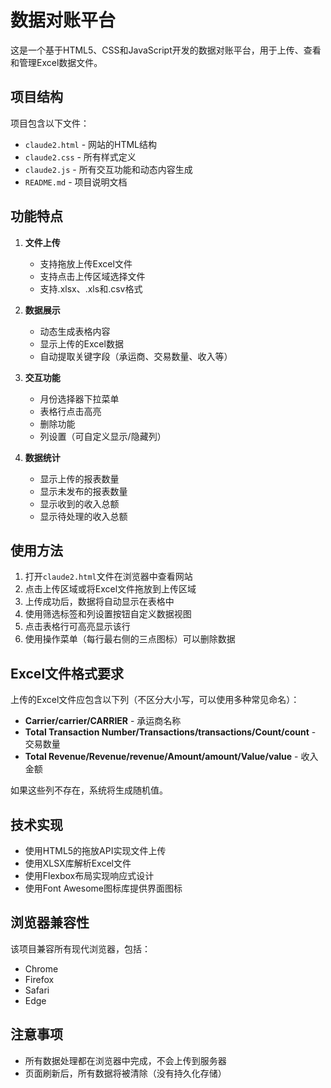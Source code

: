 # 数据对账平台

这是一个基于HTML5、CSS和JavaScript开发的数据对账平台，用于上传、查看和管理Excel数据文件。

## 项目结构

项目包含以下文件：

- `claude2.html` - 网站的HTML结构
- `claude2.css` - 所有样式定义
- `claude2.js` - 所有交互功能和动态内容生成
- `README.md` - 项目说明文档

## 功能特点

1. **文件上传**
   - 支持拖放上传Excel文件
   - 支持点击上传区域选择文件
   - 支持.xlsx、.xls和.csv格式

2. **数据展示**
   - 动态生成表格内容
   - 显示上传的Excel数据
   - 自动提取关键字段（承运商、交易数量、收入等）

3. **交互功能**
   - 月份选择器下拉菜单
   - 表格行点击高亮
   - 删除功能
   - 列设置（可自定义显示/隐藏列）

4. **数据统计**
   - 显示上传的报表数量
   - 显示未发布的报表数量
   - 显示收到的收入总额
   - 显示待处理的收入总额

## 使用方法

1. 打开`claude2.html`文件在浏览器中查看网站
2. 点击上传区域或将Excel文件拖放到上传区域
3. 上传成功后，数据将自动显示在表格中
4. 使用筛选标签和列设置按钮自定义数据视图
5. 点击表格行可高亮显示该行
6. 使用操作菜单（每行最右侧的三点图标）可以删除数据

## Excel文件格式要求

上传的Excel文件应包含以下列（不区分大小写，可以使用多种常见命名）：

- **Carrier/carrier/CARRIER** - 承运商名称
- **Total Transaction Number/Transactions/transactions/Count/count** - 交易数量
- **Total Revenue/Revenue/revenue/Amount/amount/Value/value** - 收入金额

如果这些列不存在，系统将生成随机值。

## 技术实现

- 使用HTML5的拖放API实现文件上传
- 使用XLSX库解析Excel文件
- 使用Flexbox布局实现响应式设计
- 使用Font Awesome图标库提供界面图标

## 浏览器兼容性

该项目兼容所有现代浏览器，包括：
- Chrome
- Firefox
- Safari
- Edge

## 注意事项

- 所有数据处理都在浏览器中完成，不会上传到服务器
- 页面刷新后，所有数据将被清除（没有持久化存储） 